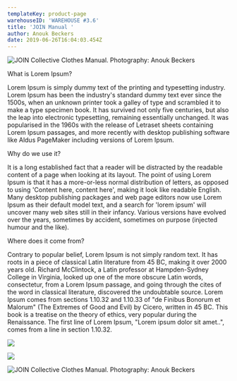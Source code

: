```yaml
---
templateKey: product-page
warehouseID: 'WAREHOUSE #3.6'
title: 'JOIN Manual '
author: Anouk Beckers
date: 2019-06-26T16:04:03.454Z
---
```



![JOIN Collective Clothes Manual. Photography: Anouk Beckers ](/img/01_join-manual_photo_anouk-beckers.jpg "JOIN Collective Clothes Manual. Photography: Anouk Beckers ")

What is Lorem Ipsum?

Lorem Ipsum is simply dummy text of the printing and typesetting industry. Lorem Ipsum has been the industry's standard dummy text ever since the 1500s, when an unknown printer took a galley of type and scrambled it to make a type specimen book. It has survived not only five centuries, but also the leap into electronic typesetting, remaining essentially unchanged. It was popularised in the 1960s with the release of Letraset sheets containing Lorem Ipsum passages, and more recently with desktop publishing software like Aldus PageMaker including versions of Lorem Ipsum.

Why do we use it?

It is a long established fact that a reader will be distracted by the readable content of a page when looking at its layout. The point of using Lorem Ipsum is that it has a more-or-less normal distribution of letters, as opposed to using 'Content here, content here', making it look like readable English. Many desktop publishing packages and web page editors now use Lorem Ipsum as their default model text, and a search for 'lorem ipsum' will uncover many web sites still in their infancy. Various versions have evolved over the years, sometimes by accident, sometimes on purpose (injected humour and the like).

Where does it come from?

Contrary to popular belief, Lorem Ipsum is not simply random text. It has roots in a piece of classical Latin literature from 45 BC, making it over 2000 years old. Richard McClintock, a Latin professor at Hampden-Sydney College in Virginia, looked up one of the more obscure Latin words, consectetur, from a Lorem Ipsum passage, and going through the cites of the word in classical literature, discovered the undoubtable source. Lorem Ipsum comes from sections 1.10.32 and 1.10.33 of "de Finibus Bonorum et Malorum" (The Extremes of Good and Evil) by Cicero, written in 45 BC. This book is a treatise on the theory of ethics, very popular during the Renaissance. The first line of Lorem Ipsum, "Lorem ipsum dolor sit amet..", comes from a line in section 1.10.32.

![](/img/03_join-manual_photo_anouk-beckers.jpg)







![](/img/05_join-manual_photo_anouk-beckers.jpg)







![JOIN Collective Clothes Manual. Photography: Anouk Beckers ](/img/09_join-manual_photo_anouk-beckers.jpg "JOIN Collective Clothes Manual. Photography: Anouk Beckers ")